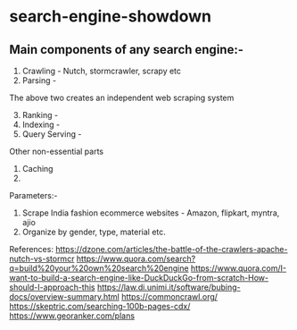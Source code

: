 # search-engine-showdown


## Main components of any search engine:-

1. Crawling - Nutch, stormcrawler, scrapy etc
2. Parsing -

The above two creates an independent web scraping system

3. Ranking - 
4. Indexing - 
5. Query Serving - 

Other non-essential parts

1. Caching
2. 

Parameters:-

1. Scrape India fashion ecommerce websites - Amazon, flipkart, myntra, ajio
2. Organize by gender, type, material etc.

References: 
https://dzone.com/articles/the-battle-of-the-crawlers-apache-nutch-vs-stormcr
https://www.quora.com/search?q=build%20your%20own%20search%20engine
https://www.quora.com/I-want-to-build-a-search-engine-like-DuckDuckGo-from-scratch-How-should-I-approach-this
https://law.di.unimi.it/software/bubing-docs/overview-summary.html
https://commoncrawl.org/
https://skeptric.com/searching-100b-pages-cdx/
https://www.georanker.com/plans


